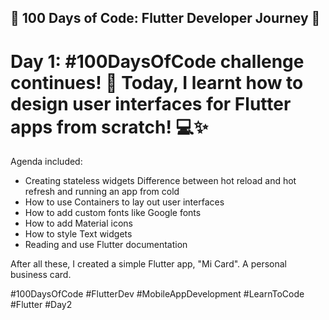 ## 🌟 100 Days of Code: Flutter Developer Journey 🌟

# Day 1: #100DaysOfCode challenge continues! 🚀 Today, I learnt how to design user interfaces for Flutter apps from scratch! 💻✨

Agenda included:
* Creating stateless widgets Difference between hot reload and hot refresh and running an app from cold 
* How to use Containers to lay out user interfaces
* How to add custom fonts like Google fonts 
* How to add Material icons 
* How to style Text widgets 
* Reading and use Flutter documentation

After all these, I created a simple Flutter app, "Mi Card". A personal business card.

#100DaysOfCode #FlutterDev #MobileAppDevelopment #LearnToCode #Flutter #Day2